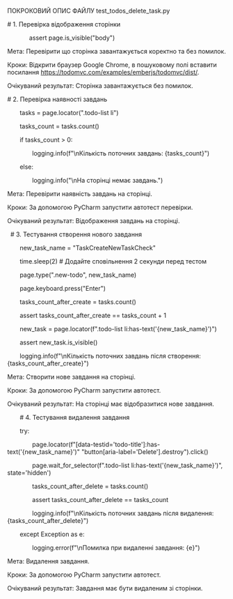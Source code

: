 ﻿ПОКРОКОВИЙ ОПИС ФАЙЛУ test\_todos\_delete\_task.py

\# 1. Перевірка відображення сторінки

`       `assert page.is\_visible("body")

Мета: Перевірити що сторінка завантажується коректно та без помилок.

Кроки: Відкрити браузер Google Chrome, в пошуковому полі вставити посилання <https://todomvc.com/examples/emberjs/todomvc/dist/>.

Очікуваний результат: Сторінка завантажується без помилок.



\# 2. Перевірка наявності завдань

`    `tasks = page.locator(".todo-list li")

`    `tasks\_count = tasks.count()

`    `if tasks\_count > 0:

`        `logging.info(f"\nКількість поточних завдань: {tasks\_count}")

`    `else:

`        `logging.info("\nНа сторінці немає завдань.")

Мета: Перевірити наявність завдань на сторінці.

Кроки: За допомогою PyCharm запустити автотест перевірки.

Очікуваний результат: Відображення завдань на сторінці.

` `# 3. Тестування створення нового завдання

`    `new\_task\_name = "TaskCreateNewTaskCheck"

`    `time.sleep(2)  # Додайте сповільнення 2 секунди перед тестом

`    `page.type(".new-todo", new\_task\_name)

`    `page.keyboard.press("Enter")

`    `tasks\_count\_after\_create = tasks.count()

`    `assert tasks\_count\_after\_create == tasks\_count + 1

`    `new\_task = page.locator(f".todo-list li:has-text('{new\_task\_name}')")

`    `assert new\_task.is\_visible()

`    `logging.info(f"\nКількість поточних завдань після створення: {tasks\_count\_after\_create}")

Мета: Створити нове завдання на сторінці.

Кроки: За допомогою PyCharm запустити автотест.

Очікуваний результат: На сторінці має відобразитися нове завдання.

`    `# 4. Тестування видалення завдання

`    `try:

`        `page.locator(f"[data-testid='todo-title']:has-text('{new\_task\_name}')" "button[aria-label='Delete'].destroy").click()

`        `page.wait\_for\_selector(f".todo-list li:has-text('{new\_task\_name}')", state='hidden')

`        `tasks\_count\_after\_delete = tasks.count()

`        `assert tasks\_count\_after\_delete == tasks\_count

`        `logging.info(f"\nКількість поточних завдань після видалення: {tasks\_count\_after\_delete}")

`    `except Exception as e:

`        `logging.error(f"\nПомилка при видаленні завдання: {e}")

Мета: Видалення завдання.

Кроки: За допомогою PyCharm запустити автотест.

Очікуваний результат: Завдання має бути видаленим зі сторінки.

